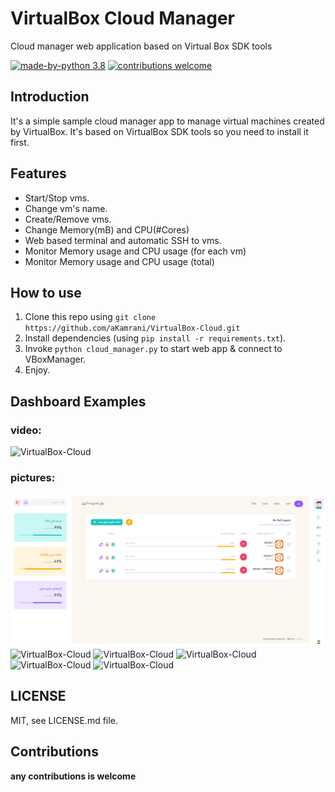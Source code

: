 # VirtualBox Cloud Manager
Cloud manager web application based on Virtual Box SDK tools


[![made-by-python 3.8](https://img.shields.io/badge/Made%20By-Python-blue?style=for-the-badge&logo=python)](https://www.python.org/)
[![contributions welcome](https://img.shields.io/badge/contributions-welcome-brightgreen.svg?style=for-the-badge)](https://github.com/aKamrani/VirtualBox-Cloud)

## Introduction
It's a simple sample cloud manager app to manage virtual machines created by VirtualBox.
It's based on VirtualBox SDK tools so you need to install it first.

## Features
* Start/Stop vms.
* Change vm's name.
* Create/Remove vms.
* Change Memory(mB) and CPU(#Cores)
* Web based terminal and automatic SSH to vms.
* Monitor Memory usage and CPU usage (for each vm)
* Monitor Memory usage and CPU usage (total)

## How to use
1) Clone this repo using `git clone https://github.com/aKamrani/VirtualBox-Cloud.git`
2) Install dependencies (using `pip install -r requirements.txt`).
3) Invoke `python cloud_manager.py` to start web app & connect to VBoxManager.
4) Enjoy.

## Dashboard Examples
### video:
![VirtualBox-Cloud](http://https://github.com/aKamrani/VirtualBox-Cloud/images/video.gif?raw=true)

### pictures:
![VirtualBox-Cloud](./images/1.png)
![VirtualBox-Cloud](http://https://github.com/aKamrani/VirtualBox-Cloud/images/2.png)
![VirtualBox-Cloud](http://https://github.com/aKamrani/VirtualBox-Cloud/images/3.png?raw=true)
![VirtualBox-Cloud](http://https://github.com/aKamrani/VirtualBox-Cloud/images/4.png?raw=true)
![VirtualBox-Cloud](http://https://github.com/aKamrani/VirtualBox-Cloud/images/5.png?raw=true)
![VirtualBox-Cloud](http://https://github.com/aKamrani/VirtualBox-Cloud/images/6.png?raw=true)

## LICENSE
MIT, see LICENSE.md file.

## Contributions
**any contributions is welcome**
